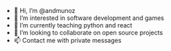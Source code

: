 - 👋 Hi, I’m @andmunoz
- 👀 I’m interested in software development and games
- 🌱 I’m currently teaching python and react
- 💞️ I’m looking to collaborate on open source projects
- 📫 Contact me with private messages

<!---
andmunoz/andmunoz is a ✨ special ✨ repository because its `README.md` (this file) appears on your GitHub profile.
You can click the Preview link to take a look at your changes.
--->
